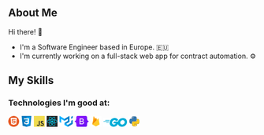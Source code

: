 ## About Me
Hi there! 👋

 - I'm a Software Engineer based in Europe. 🇪🇺
 - I'm currently working on a full-stack web app for contract automation. ⚙️
<!--  - Also preparing for the AWS Associate Developer Exam 📚 -->

## My Skills

### Technologies I'm good at:

<code><img alt="HTML" title="HTML" src="https://github.com/alexguja/alexguja/blob/main/icons/html.png" height="22"></code>
<code><img alt="CSS" title="CSS" src="https://github.com/alexguja/alexguja/blob/main/icons/css.png" height="22"></code>
<code><img alt="JS" title="JS" src="https://github.com/alexguja/alexguja/blob/main/icons/js.png" height="22"></code>
<code><img alt="React" title="React" src="https://github.com/alexguja/alexguja/blob/main/icons/react.png" height="22"></code>
<code><img alt="Material" title="Material" src="https://github.com/alexguja/alexguja/blob/main/icons/material.png" height="22"></code>
<code><img alt="Bootstrap" title="Bootstrap" src="https://github.com/alexguja/alexguja/blob/main/icons/bootstrap.png" height="22"></code>
<code><img alt="Firebase" title="Firebase" src="https://github.com/alexguja/alexguja/blob/main/icons/firebase.png" height="22"></code>
<code><img alt="Go" title="Go" src="https://github.com/alexguja/alexguja/blob/main/icons/go.png" height="18"></code>
<code><img alt="Python" title="Python" src="https://github.com/alexguja/alexguja/blob/main/icons/python.png" height="22"></code>


<!-- ### Languages/Frameworks I'm learning:
<code><img alt="Bash" title="Bash" src="https://github.com/alexguja/alexguja/blob/main/icons/bash.png" height="22"></code>
<code><img alt="TypeScript" title="TypeScript" src="https://raw.githubusercontent.com/github/explore/80688e429a7d4ef2fca1e82350fe8e3517d3494d/topics/typescript/typescript.png" height="22"></code> -->


